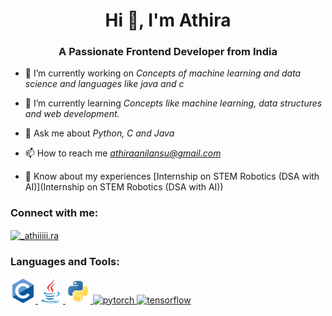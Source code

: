 <h1 align="center">Hi 👋, I'm Athira</h1>
<h3 align="center">A Passionate Frontend Developer from India</h3>

- 🔭 I’m currently working on *Concepts of machine learning and data science and languages like java and c*

- 🌱 I’m currently learning *Concepts like machine learning, data structures and web development.*

- 💬 Ask me about *Python, C and Java*

- 📫 How to reach me *athiraanilansu@gmail.com*

- 📄 Know about my experiences [Internship on STEM Robotics (DSA with AI)](Internship on STEM Robotics (DSA with AI))

<h3 align="left">Connect with me:</h3>
<p align="left">
<a href="https://instagram.com/_athiiiii.ra" target="blank"><img align="center" src="https://raw.githubusercontent.com/rahuldkjain/github-profile-readme-generator/master/src/images/icons/Social/instagram.svg" alt="_athiiiii.ra" height="30" width="40" /></a>
</p>

<h3 align="left">Languages and Tools:</h3>
<p align="left"> <a href="https://www.cprogramming.com/" target="_blank" rel="noreferrer"> <img src="https://raw.githubusercontent.com/devicons/devicon/master/icons/c/c-original.svg" alt="c" width="40" height="40"/> </a> <a href="https://www.java.com" target="_blank" rel="noreferrer"> <img src="https://raw.githubusercontent.com/devicons/devicon/master/icons/java/java-original.svg" alt="java" width="40" height="40"/> </a> <a href="https://www.python.org" target="_blank" rel="noreferrer"> <img src="https://raw.githubusercontent.com/devicons/devicon/master/icons/python/python-original.svg" alt="python" width="40" height="40"/> </a> <a href="https://pytorch.org/" target="_blank" rel="noreferrer"> <img src="https://www.vectorlogo.zone/logos/pytorch/pytorch-icon.svg" alt="pytorch" width="40" height="40"/> </a> <a href="https://www.tensorflow.org" target="_blank" rel="noreferrer"> <img src="https://www.vectorlogo.zone/logos/tensorflow/tensorflow-icon.svg" alt="tensorflow" width="40" height="40"/> </a> </p>

